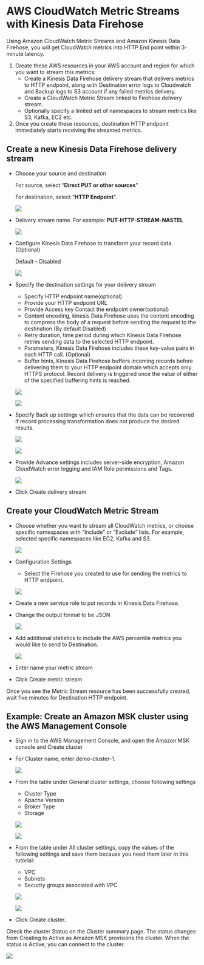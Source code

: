 ﻿
# AWS CloudWatch Metric Streams with Kinesis Data Firehose

Using Amazon CloudWatch Metric Streams and Amazon Kinesis Data Firehose, you will get CloudWatch metrics into HTTP End point within 3-minute
latency.

1. Create these AWS resources in your AWS account and region for which you want to stream this metrics:
   * Create a Kinesis Data Firehose delivery stream that delivers metrics to HTTP endpoint, along with Destination error logs to Cloudwatch
     and Backup logs to S3 account if any failed metrics delivery.
   * Create a CloudWatch Metric Stream linked to Firehose delivery stream.
   * Optionally specify a limited set of namespaces to stream metrics like S3, Kafka, EC2 etc.
1. Once you create these resources, destination HTTP endpoint immediately starts receiving the streamed metrics.

## Create a new Kinesis Data Firehose delivery stream

* Choose your source and destination
 
  For source, select “**Direct PUT or other sources**”
 
  For destination, select “**HTTP Endpoint**”.

  ![](img/001.png)

* Delivery stream name. For example: **PUT-HTTP-STREAM-NASTEL**

  ![](img/002.png)

* Configure Kinesis Data Firehose to transform your record data. (Optional) 

  Default – Disabled

  ![](img/003.png)

* Specify the destination settings for your delivery stream
  * Specify HTTP endpoint name(optional)
  * Provide your HTTP endpoint URL
  * Provide Access key Contact the endpoint owner(optional)
  * Content encoding, kinesis Data Firehose uses the content encoding to compress the body of a request before sending the request to the 
    destination (By default Disabled)
  * Retry duration, time period during which Kinesis Data Firehose retries sending data to the selected HTTP endpoint.
  * Parameters, Kinesis Data Firehose includes these key-value pairs in each HTTP call. (Optional)
  * Buffer hints, Kinesis Data Firehose buffers incoming records before delivering them to your HTTP endpoint domain which accepts only 
    HTTPS protocol. Record delivery is triggered once the value of either of the specified buffering hints is reached.

  ![](img/004.png)

  ![](img/005.png)

* Specify Back up settings which ensures that the data can be recovered if record processing transformation does not produce the desired 
  results.

  ![](img/006.png)

  ![](img/007.png)

* Provide Advance settings includes server-side encryption, Amazon CloudWatch error logging and IAM Role permissions and Tags.

  ![](img/008.png)

* Click Create delivery stream

## Create your CloudWatch Metric Stream

* Choose whether you want to stream all CloudWatch metrics, or choose specific namespaces with “Include” or “Exclude” lists. For example, 
  selected specific namespaces like EC2, Kafka and S3.

  ![](img/009.png)

* Configuration Settings
  * Select the Firehose you created to use for sending the metrics to HTTP endpoint.

  ![](img/010.png)

* Create a new service role to put records in Kinesis Data Firehose.
* Change the output format to be JSON

  ![](img/011.png)

* Add additional statistics to include the AWS percentile metrics you would like to send to Destination. 

  ![](img/012.png)

* Enter name your metric stream
* Click Create metric stream

Once you see the Metric Stream resource has been successfully created, wait five minutes for Destination HTTP endpoint.

## Example: Create an Amazon MSK cluster using the AWS Management Console

* Sign in to the AWS Management Console, and open the Amazon MSK console and Create cluster
* For Cluster name, enter demo-cluster-1.

  ![](img/013.png)

* From the table under General cluster settings, choose following settings 
  * Cluster Type
  * Apache Version
  * Broker Type
  * Storage

  ![](img/014.png)

  ![](img/015.png)

* From the table under All cluster settings, copy the values of the following settings and save them because you need them later in this tutorial:
  * VPC
  * Subnets
  * Security groups associated with VPC

  ![](img/016.png)

  ![](img/017.png)

* Click Create cluster.

Check the cluster Status on the Cluster summary page. The status changes from Creating to Active as Amazon MSK provisions the cluster. When the status is Active, you can connect to the cluster.

![](img/018.png)
